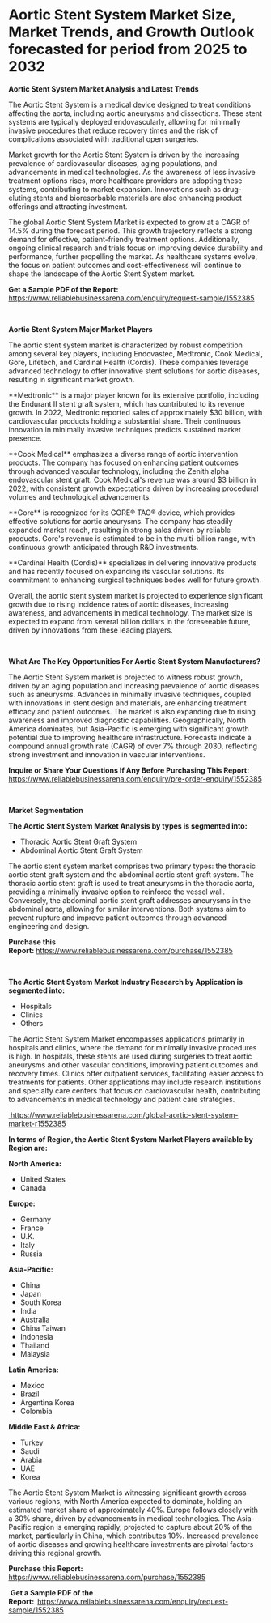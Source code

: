 <p><h1>Aortic Stent System Market Size, Market Trends, and Growth Outlook forecasted for period from 2025 to 2032</h1></p><p><strong>Aortic Stent System Market Analysis and Latest Trends</strong></p>
<p><p>The Aortic Stent System is a medical device designed to treat conditions affecting the aorta, including aortic aneurysms and dissections. These stent systems are typically deployed endovascularly, allowing for minimally invasive procedures that reduce recovery times and the risk of complications associated with traditional open surgeries. </p><p>Market growth for the Aortic Stent System is driven by the increasing prevalence of cardiovascular diseases, aging populations, and advancements in medical technologies. As the awareness of less invasive treatment options rises, more healthcare providers are adopting these systems, contributing to market expansion. Innovations such as drug-eluting stents and bioresorbable materials are also enhancing product offerings and attracting investment.</p><p>The global Aortic Stent System Market is expected to grow at a CAGR of 14.5% during the forecast period. This growth trajectory reflects a strong demand for effective, patient-friendly treatment options. Additionally, ongoing clinical research and trials focus on improving device durability and performance, further propelling the market. As healthcare systems evolve, the focus on patient outcomes and cost-effectiveness will continue to shape the landscape of the Aortic Stent System market.</p></p>
<p><strong>Get a Sample PDF of the Report:&nbsp;</strong> <a href="https://www.reliablebusinessarena.com/enquiry/request-sample/1552385?utm_campaign=3586&utm_medium=2&utm_source=Github&utm_content=ia&utm_term=14042025&utm_id=aortic-stent-system">https://www.reliablebusinessarena.com/enquiry/request-sample/1552385</a></p>
<p>&nbsp;</p>
<p><strong>Aortic Stent System Major Market Players</strong></p>
<p><p>The aortic stent system market is characterized by robust competition among several key players, including Endovastec, Medtronic, Cook Medical, Gore, Lifetech, and Cardinal Health (Cordis). These companies leverage advanced technology to offer innovative stent solutions for aortic diseases, resulting in significant market growth.</p><p>**Medtronic** is a major player known for its extensive portfolio, including the Endurant II stent graft system, which has contributed to its revenue growth. In 2022, Medtronic reported sales of approximately $30 billion, with cardiovascular products holding a substantial share. Their continuous innovation in minimally invasive techniques predicts sustained market presence.</p><p>**Cook Medical** emphasizes a diverse range of aortic intervention products. The company has focused on enhancing patient outcomes through advanced vascular technology, including the Zenith alpha endovascular stent graft. Cook Medical's revenue was around $3 billion in 2022, with consistent growth expectations driven by increasing procedural volumes and technological advancements.</p><p>**Gore** is recognized for its GORE® TAG® device, which provides effective solutions for aortic aneurysms. The company has steadily expanded market reach, resulting in strong sales driven by reliable products. Gore's revenue is estimated to be in the multi-billion range, with continuous growth anticipated through R&D investments.</p><p>**Cardinal Health (Cordis)** specializes in delivering innovative products and has recently focused on expanding its vascular solutions. Its commitment to enhancing surgical techniques bodes well for future growth. </p><p>Overall, the aortic stent system market is projected to experience significant growth due to rising incidence rates of aortic diseases, increasing awareness, and advancements in medical technology. The market size is expected to expand from several billion dollars in the foreseeable future, driven by innovations from these leading players.</p></p>
<p>&nbsp;</p>
<p><strong>What Are The Key Opportunities For Aortic Stent System Manufacturers?</strong></p>
<p><p>The Aortic Stent System market is projected to witness robust growth, driven by an aging population and increasing prevalence of aortic diseases such as aneurysms. Advances in minimally invasive techniques, coupled with innovations in stent design and materials, are enhancing treatment efficacy and patient outcomes. The market is also expanding due to rising awareness and improved diagnostic capabilities. Geographically, North America dominates, but Asia-Pacific is emerging with significant growth potential due to improving healthcare infrastructure. Forecasts indicate a compound annual growth rate (CAGR) of over 7% through 2030, reflecting strong investment and innovation in vascular interventions.</p></p>
<p><strong>Inquire or Share Your Questions If Any Before Purchasing This Report:</strong> <a href="https://www.reliablebusinessarena.com/enquiry/pre-order-enquiry/1552385?utm_campaign=3586&utm_medium=2&utm_source=Github&utm_content=ia&utm_term=14042025&utm_id=aortic-stent-system">https://www.reliablebusinessarena.com/enquiry/pre-order-enquiry/1552385</a></p>
<p>&nbsp;</p>
<p><strong>Market Segmentation</strong></p>
<p><strong>The Aortic Stent System Market Analysis by types is segmented into:</strong></p>
<p><ul><li>Thoracic Aortic Stent Graft System</li><li>Abdominal Aortic Stent Graft System</li></ul></p>
<p><p>The aortic stent system market comprises two primary types: the thoracic aortic stent graft system and the abdominal aortic stent graft system. The thoracic aortic stent graft is used to treat aneurysms in the thoracic aorta, providing a minimally invasive option to reinforce the vessel wall. Conversely, the abdominal aortic stent graft addresses aneurysms in the abdominal aorta, allowing for similar interventions. Both systems aim to prevent rupture and improve patient outcomes through advanced engineering and design.</p></p>
<p><strong>Purchase this Report:&nbsp;</strong><a href="https://www.reliablebusinessarena.com/purchase/1552385?utm_campaign=3586&utm_medium=2&utm_source=Github&utm_content=ia&utm_term=14042025&utm_id=aortic-stent-system">https://www.reliablebusinessarena.com/purchase/1552385</a></p>
<p>&nbsp;</p>
<p><strong>The Aortic Stent System Market Industry Research by Application is segmented into:</strong></p>
<p><ul><li>Hospitals</li><li>Clinics</li><li>Others</li></ul></p>
<p><p>The Aortic Stent System Market encompasses applications primarily in hospitals and clinics, where the demand for minimally invasive procedures is high. In hospitals, these stents are used during surgeries to treat aortic aneurysms and other vascular conditions, improving patient outcomes and recovery times. Clinics offer outpatient services, facilitating easier access to treatments for patients. Other applications may include research institutions and specialty care centers that focus on cardiovascular health, contributing to advancements in medical technology and patient care strategies.</p></p>
<p><a href="https://www.reliablebusinessarena.com/global-aortic-stent-system-market-r1552385?utm_campaign=3586&utm_medium=2&utm_source=Github&utm_content=ia&utm_term=14042025&utm_id=aortic-stent-system">&nbsp;https://www.reliablebusinessarena.com/global-aortic-stent-system-market-r1552385</a></p>
<p><strong>In terms of Region, the Aortic Stent System Market Players available by Region are:</strong></p>
<p>
    <p> <strong> North America: </strong>
        <ul>
            <li>United States</li>
            <li>Canada</li>
        </ul>
        </p> 
    <p> <strong> Europe: </strong>
        <ul>
            <li>Germany</li>
            <li>France</li>
            <li>U.K.</li>
            <li>Italy</li>
            <li>Russia</li>
        </ul>
        </p> 
    <p> <strong> Asia-Pacific: </strong>
        <ul>
            <li>China</li>
            <li>Japan</li>
            <li>South Korea</li>
            <li>India</li>
            <li>Australia</li>
            <li>China Taiwan</li>
            <li>Indonesia</li>
            <li>Thailand</li>
            <li>Malaysia</li>
        </ul>
        </p> 
    <p> <strong> Latin America: </strong>
        <ul>
            <li>Mexico</li>
            <li>Brazil</li>
            <li>Argentina Korea</li>
            <li>Colombia</li>
        </ul>
        </p> 
    <p> <strong> Middle East & Africa: </strong>
        <ul>
            <li>Turkey</li>
            <li>Saudi</li>
            <li>Arabia</li>
            <li>UAE</li>
            <li>Korea</li>
        </ul>
    </p>
    </p>
<p><p>The Aortic Stent System Market is witnessing significant growth across various regions, with North America expected to dominate, holding an estimated market share of approximately 40%. Europe follows closely with a 30% share, driven by advancements in medical technologies. The Asia-Pacific region is emerging rapidly, projected to capture about 20% of the market, particularly in China, which contributes 10%. Increased prevalence of aortic diseases and growing healthcare investments are pivotal factors driving this regional growth.</p></p>
<p><strong>Purchase this Report: </strong><a href="https://www.reliablebusinessarena.com/purchase/1552385?utm_campaign=3586&utm_medium=2&utm_source=Github&utm_content=ia&utm_term=14042025&utm_id=aortic-stent-system">https://www.reliablebusinessarena.com/purchase/1552385</a></p>
<p>&nbsp;<strong>Get a Sample PDF of the Report:&nbsp;&nbsp;</strong><a href="https://www.reliablebusinessarena.com/enquiry/request-sample/1552385?utm_campaign=3586&utm_medium=2&utm_source=Github&utm_content=ia&utm_term=14042025&utm_id=aortic-stent-system">https://www.reliablebusinessarena.com/enquiry/request-sample/1552385</a></p>
<p><strong></strong></p>
<p><p></p><p></p><p></p></p>